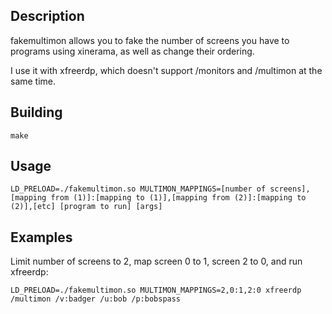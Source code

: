 Description
-----------

fakemultimon allows you to fake the number of screens you have to programs using xinerama, as well as change their ordering.

I use it with xfreerdp, which doesn't support /monitors and /multimon at the same time.

Building
--------

```
make
```

Usage
-----

```
LD_PRELOAD=./fakemultimon.so MULTIMON_MAPPINGS=[number of screens],[mapping from (1)]:[mapping to (1)],[mapping from (2)]:[mapping to (2)],[etc] [program to run] [args]
```

Examples
-------

Limit number of screens to 2, map screen 0 to 1, screen 2 to 0, and run xfreerdp:

```
LD_PRELOAD=./fakemultimon.so MULTIMON_MAPPINGS=2,0:1,2:0 xfreerdp /multimon /v:badger /u:bob /p:bobspass
```
